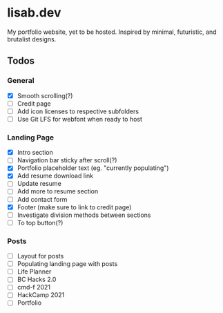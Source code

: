 # lisab.dev
My portfolio website, yet to be hosted. Inspired by minimal, futuristic, and brutalist designs.


## Todos
### General
- [x] Smooth scrolling(?)
- [ ] Credit page
- [ ] Add icon licenses to respective subfolders
- [ ] Use Git LFS for webfont when ready to host

### Landing Page
- [x] Intro section
- [ ] Navigation bar sticky after scroll(?)
- [x] Portfolio placeholder text (eg. "currently populating")
- [x] Add resume download link
- [ ] Update resume
- [ ] Add more to resume section
- [ ] Add contact form
- [x] Footer (make sure to link to credit page)
- [ ] Investigate division methods between sections
- [ ] To top button(?)

### Posts
- [ ] Layout for posts
- [ ] Populating landing page with posts
- [ ] Life Planner
- [ ] BC Hacks 2.0
- [ ] cmd-f 2021
- [ ] HackCamp 2021
- [ ] Portfolio
